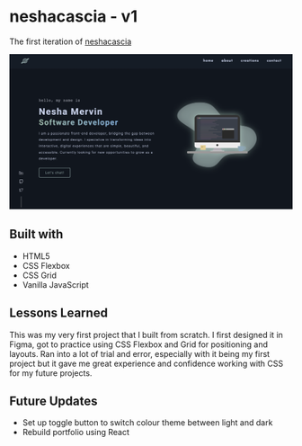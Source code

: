 # neshacascia - v1

The first iteration of [neshacascia](https://neshacascia.com)

<img src="neshacascia.png" alt="" border="0">

## Built with
- HTML5
- CSS Flexbox
- CSS Grid
- Vanilla JavaScript

## Lessons Learned
This was my very first project that I built from scratch. I first designed it in Figma, got to practice using CSS Flexbox and Grid for positioning and layouts. Ran into a lot of trial and error, especially with it being my first project but it gave me great experience and confidence working with CSS for my future projects.

## Future Updates
- Set up toggle button to switch colour theme between light and dark
- Rebuild portfolio using React

